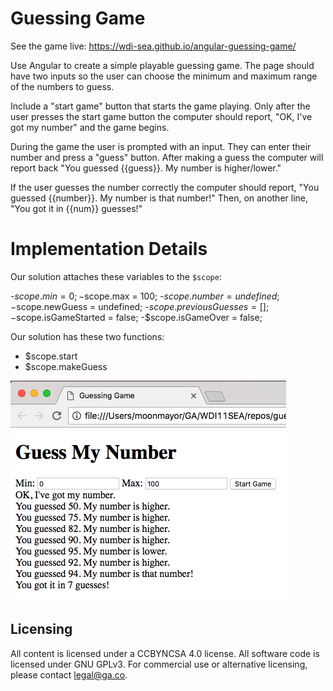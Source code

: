 # Guessing Game
See the game live: <https://wdi-sea.github.io/angular-guessing-game/>

Use Angular to create a simple playable guessing game. The page should have
two inputs so the user can choose the minimum and maximum range of the numbers
to guess.

Include a "start game" button that starts the game playing. Only after the user
presses the start game button the computer should report, "OK, I've got my number"
and the game begins.

During the game the user is prompted with an input. They can enter their number
and press a "guess" button. After making a guess the computer will report back
"You guessed {{guess}}. My number is higher/lower."

If the user guesses the number correctly the computer should report, "You guessed
{{number}}. My number is that number!" Then, on another line, "You got it in {{num}}
guesses!"

# Implementation Details
Our solution attaches these variables to the `$scope`:

 -$scope.min = 0;
 -$scope.max = 100;
 -$scope.number = undefined;
 -$scope.newGuess = undefined;
 -$scope.previousGuesses = [];
 -$scope.isGameStarted = false;
 -$scope.isGameOver = false;

Our solution has these two functions:

- $scope.start
- $scope.makeGuess

![Guessing Game Screenshot](screenshot.png)

## Licensing
All content is licensed under a CC­BY­NC­SA 4.0 license.
All software code is licensed under GNU GPLv3. For commercial use or alternative licensing, please contact legal@ga.co.

